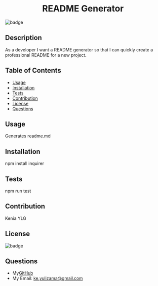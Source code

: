 
<h1 align="center">README Generator</h1>

![badge](https://img.shields.io/badge/license-ISC-brightgreen)<br />

## Description
As a developer I want a README generator so that I can quickly create a professional README for a new project.

## Table of Contents
- [Usage](#usage)
- [Installation](#installation)
- [Tests](#tests)
- [Contribution](#contribution)
- [License](#license)
- [Questions](#questions)

## <a name="usage"></a>Usage
Generates readme.md

## <a name ="installation"></a>Installation
npm install inquirer

## Tests
npm run test

## Contribution
Kenia YLG

## <a name="license"></a>License
![badge](https://img.shields.io/badge/license-ISC-brightgree)


## <a name="questions"></a>Questions
- My[GitHub](K3Yuliz)
- My Email: ke.yulizama@gmail.com

